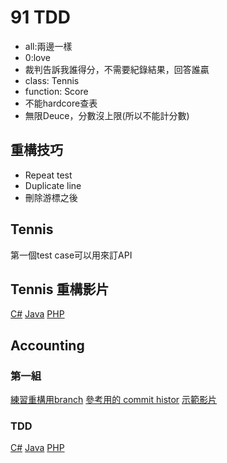 # 91 TDD

- all:兩邊一樣
- 0:love
- 裁判告訴我誰得分，不需要紀錄結果，回答誰贏
- class: Tennis
- function: Score
- 不能hardcore查表
- 無限Deuce，分數沒上限(所以不能計分數)

## 重構技巧

- Repeat test
- Duplicate line
- 刪除游標之後

## Tennis

第一個test case可以用來訂API

## Tennis 重構影片

[C#](https://www.youtube.com/watch?v=hfPe_extFh4)
[Java](https://www.youtube.com/watch?v=gmiEQKlt1fY)
[PHP](https://www.youtube.com/watch?v=IMLHXQl0O4Q)

## Accounting

### 第一組

[練習重構用branch](https://github.com/tdd-91-201902/tdd-accounting-team-1/tree/refactor_test)
[參考用的 commit histor](https://github.com/tdd-91-201902/tdd-accounting-team-1/commits/refactor_practice)
[示範影片](https://www.youtube.com/watch?v=xRE4NmrTXko&feature=youtu.be
)

### TDD

[C#](https://github.com/tdd-91-201902/AccountingTestsByCsharp)
[Java](https://github.com/tdd-91-201902/BudgetSampleByJava/tree/practice)
[PHP](https://github.com/tdd-91-201902/BudgetSampleByPHP)
